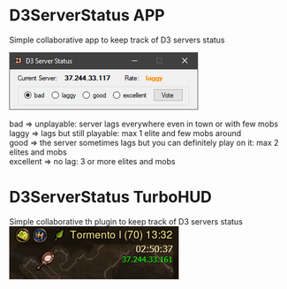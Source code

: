 # D3ServerStatus APP
Simple collaborative app to keep track of D3 servers status

![Screenshot of the app](https://github.com/shamalaya83/D3ServerStatus/blob/main/image.png)

bad => unplayable: server lags everywhere even in town or with few mobs  
laggy => lags but still playable: max 1 elite and few mobs around  
good => the server sometimes lags but you can definitely play on it: max 2 elites and mobs  
excellent => no lag: 3 or more elites and mobs  

# D3ServerStatus TurboHUD
Simple collaborative th plugin to keep track of D3 servers status
![Screenshot of the app](https://github.com/shamalaya83/D3ServerStatus/blob/main/ImmagineTH.png)

